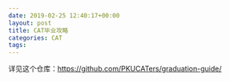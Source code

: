 ```yaml
---
date: 2019-02-25 12:40:17+00:00
layout: post
title: CAT毕业攻略
categories: CAT
tags: 
---
```


详见这个仓库：<https://github.com/PKUCATers/graduation-guide/>
